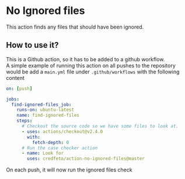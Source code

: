 # No Ignored files

This action finds any files that should have been ignored.

## How to use it?
This is a Github action, so it has to be added to a github workflow.  
A simple example of running this action on all pushes to the repository would be
add a `main.yml` file under `.github/workflows` with the following content
```yaml
on: [push]

jobs:
  find-ignored-files_job:
    runs-on: ubuntu-latest
    name: find-ignored-files
    steps:
      # Checkout the source code so we have some files to look at.
      - uses: actions/checkout@v2.4.0
        with:
          fetch-depth: 0
      # Run the case checker action
      - name: Look for 
        uses: credfeto/action-no-ignored-files@master
```

On each push, it will now run the ignored files check
